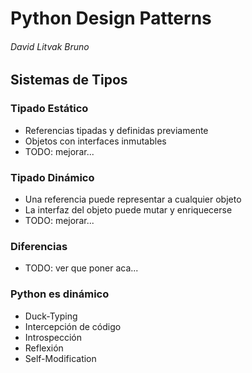 # Python Design Patterns
###### David Litvak Bruno

## Sistemas de Tipos

### Tipado Estático
* Referencias tipadas y definidas previamente
* Objetos con interfaces inmutables
* TODO: mejorar...

### Tipado Dinámico
* Una referencia puede representar a cualquier objeto
* La interfaz del objeto puede mutar y enriquecerse
* TODO: mejorar...

### Diferencias
* TODO: ver que poner aca...

### Python es dinámico
* Duck-Typing
* Intercepción de código
* Introspección
* Reflexión
* Self-Modification
